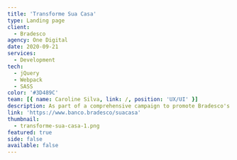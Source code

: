```yaml
---
title: 'Transforme Sua Casa'
type: Landing page
client:
  - Bradesco
agency: One Digital
date: 2020-09-21
services:
  - Development
tech:
  - jQuery
  - Webpack
  - SASS
color: '#3D489C'
team: [{ name: Caroline Silva, link: /, position: 'UX/UI' }]
description: As part of a comprehensive campaign to promote Bradesco's credit and debit card products across multiple brands, I contributed to the development of a landing page that enabled users to generate coupons based on their card spending, with prizes awarded through a drawing mechanism. The landing page was integrated with the client's main website and included a user login feature, which allowed users to access their coupons or opt out of the promotion.<br><br>During this project, I utilized my expertise in front-end development to create a visually appealing and user-friendly design that aligned with the client's branding standards. I also collaborated closely with the backend team to ensure seamless integration and effective data tracking, including performance analytics and user engagement metrics.
link: 'https://www.banco.bradesco/suacasa'
thumbnail:
  - transforme-sua-casa-1.png
featured: true
side: false
available: false
---
```


